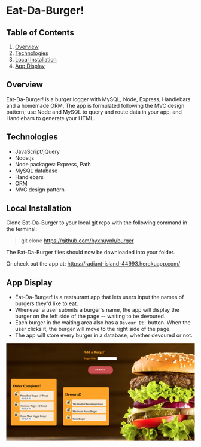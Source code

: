 # Eat-Da-Burger!

## Table of Contents 
1. [Overview](#overview)
2. [Technologies](#technologies)
3. [Local Installation](#installation)
4. [App Display](#display)

<a name="overview"></a>
## Overview 
Eat-Da-Burger! is a burger logger with MySQL, Node, Express, Handlebars and a homemade ORM. The app is formulated following the MVC design pattern; use Node and MySQL to query and route data in your app, and Handlebars to generate your HTML.

<a name="technologies"></a>
## Technologies

* JavaScript/jQuery
* Node.js
* Node packages: Express, Path
* MySQL database
* Handlebars
* ORM
* MVC design pattern

<a name="installation"></a>
## Local Installation

Clone Eat-Da-Burger to your local git repo with the following command in the terminal:

> git clone https://github.com/hyxhuynh/burger

The Eat-Da-Burger files should now be downloaded into your folder.

Or check out the app at: https://radiant-island-44993.herokuapp.com/

<a name="display"></a>
## App Display
* Eat-Da-Burger! is a restaurant app that lets users input the names of burgers they'd like to eat.
* Whenever a user submits a burger's name, the app will display the burger on the left side of the page -- waiting to be devoured.
* Each burger in the waiting area also has a `Devour It!` button. When the user clicks it, the burger will move to the right side of the page.
* The app will store every burger in a database, whether devoured or not.

![Demo](/public/assets/img/Eat-Da-Burger.png)